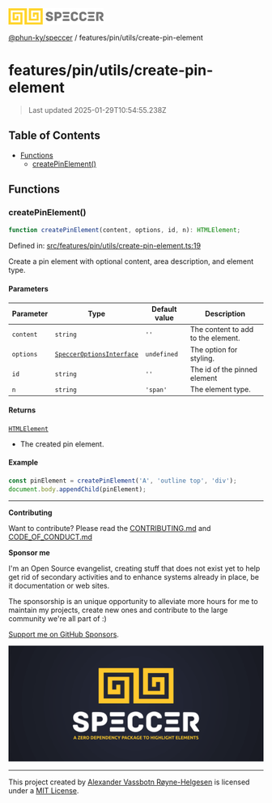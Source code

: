 <div>
  <img alt="SPECCER logo" src="https://raw.githubusercontent.com/phun-ky/speccer/main/public/logo-speccer-horizontal-colored-package.svg?raw=true" style="max-height:32px;" />
</div>

[@phun-ky/speccer](../../../README.md) / features/pin/utils/create-pin-element

# features/pin/utils/create-pin-element

> Last updated 2025-01-29T10:54:55.238Z

## Table of Contents

- [Functions](#functions)
  - [createPinElement()](#createpinelement)

## Functions

### createPinElement()

```ts
function createPinElement(content, options, id, n): HTMLElement;
```

Defined in: [src/features/pin/utils/create-pin-element.ts:19](https://github.com/phun-ky/speccer/blob/main/src/features/pin/utils/create-pin-element.ts#L19)

Create a pin element with optional content, area description, and element type.

#### Parameters

| Parameter | Type                                                                           | Default value | Description                        |
| --------- | ------------------------------------------------------------------------------ | ------------- | ---------------------------------- |
| `content` | `string`                                                                       | `''`          | The content to add to the element. |
| `options` | [`SpeccerOptionsInterface`](../../../types/speccer.md#specceroptionsinterface) | `undefined`   | The option for styling.            |
| `id`      | `string`                                                                       | `''`          | The id of the pinned element       |
| `n`       | `string`                                                                       | `'span'`      | The element type.                  |

#### Returns

[`HTMLElement`](https://developer.mozilla.org/docs/Web/API/HTMLElement)

- The created pin element.

#### Example

```ts
const pinElement = createPinElement('A', 'outline top', 'div');
document.body.appendChild(pinElement);
```

---

**Contributing**

Want to contribute? Please read the [CONTRIBUTING.md](https://github.com/phun-ky/speccer/blob/main/CONTRIBUTING.md) and [CODE_OF_CONDUCT.md](https://github.com/phun-ky/speccer/blob/main/CODE_OF_CONDUCT.md)

**Sponsor me**

I'm an Open Source evangelist, creating stuff that does not exist yet to help get rid of secondary activities and to enhance systems already in place, be it documentation or web sites.

The sponsorship is an unique opportunity to alleviate more hours for me to maintain my projects, create new ones and contribute to the large community we're all part of :)

[Support me on GitHub Sponsors](https://github.com/sponsors/phun-ky).

![Speccer banner, with logo and slogan: A zero dependency package to annotate or highlight elements](https://github.com/phun-ky/speccer/blob/main/public/speccer-banner.png?raw=true)

---

This project created by [Alexander Vassbotn Røyne-Helgesen](http://phun-ky.net) is licensed under a [MIT License](https://choosealicense.com/licenses/mit/).
